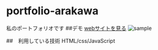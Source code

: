 portfolio-arakawa
===

私のポートフォリオです
##デモ
[webサイトを見る](https://arakawas-portfolio.herokuapp.com/)
![sample](https://user-images.githubusercontent.com/85022351/156187976-7d5a5bf3-821e-4cf8-a336-386b2ec71697.png)

##　利用している技術
HTML/css/JavaScript
